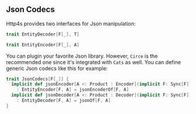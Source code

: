 ## Json Codecs

Http4s provides two interfaces for Json manipulation:

```scala
trait EntityDecoder[F[_], T]
```

```scala
trait EntityEncoder[F[_], A]
```

You can plugin your favorite Json library. However, `Circe` is the recommended one since it's integrated with `Cats` as well. You can define generic Json codecs like this for example:

```scala
trait JsonCodecs[F[_]] {
  implicit def jsonEncoder[A <: Product : Encoder](implicit F: Sync[F])
    : EntityEncoder[F, A] = jsonEncoderOf[F, A]
  implicit def jsonDecoder[A <: Product : Decoder](implicit F: Sync[F])
    : EntityDecoder[F, A] = jsonOf[F, A]
}
```
